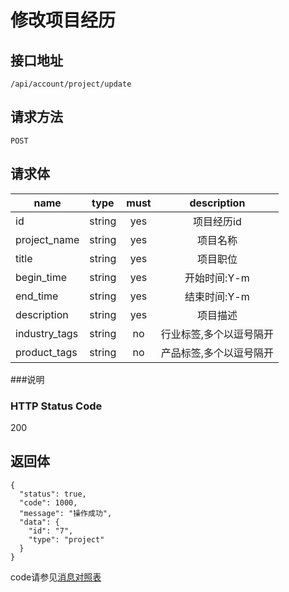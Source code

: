 # 修改项目经历

## 接口地址

`/api/account/project/update`

## 请求方法

`POST`

## 请求体

| name     | type     | must     | description |
|----------|:--------:|:--------:|:--------:|
| id   | string   | yes      | 项目经历id |
| project_name   | string   | yes      | 项目名称 |
| title    | string   | yes       | 项目职位 |
| begin_time  | string   | yes      | 开始时间:Y-m |
| end_time    | string   | yes      | 结束时间:Y-m |
| description | string   | yes      | 项目描述 |
| industry_tags | string | no       | 行业标签,多个以逗号隔开 | 
| product_tags | string | no        | 产品标签,多个以逗号隔开 |

###说明


### HTTP Status Code

200

## 返回体
```json5
{
  "status": true,
  "code": 1000,
  "message": "操作成功",
  "data": {
    "id": "7",
    "type": "project"
  }
}
```

code请参见[消息对照表](消息对照表.md)

